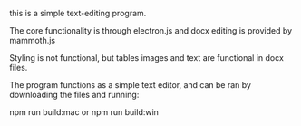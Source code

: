 this is a simple text-editing program.

The core functionality is through electron.js and docx editing is provided by mammoth.js

Styling is not functional, but tables images and text are functional in docx files.

The program functions as a simple text editor, and can be ran by downloading the files and running:

npm run build:mac
or
npm run build:win